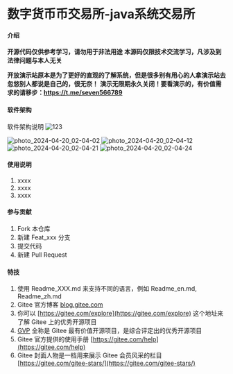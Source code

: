 # 数字货币币交易所-java系统交易所

#### 介绍
**开源代码仅供参考学习，请勿用于非法用途**
**本源码仅限技术交流学习，凡涉及到法律问题与本人无关**

**开放演示站原本是为了更好的直观的了解系统，但是很多别有用心的人拿演示站去忽悠别人都说是自己的，很无奈！**
**演示无限期永久关闭！要看演示的，有价值需求的请移步：https://t.me/seven566789**
#### 软件架构
软件架构说明
![123](https://github.com/jkjj8899/java-shuzihuobi/assets/152266072/f8eee0ab-9be5-4ec1-9668-b5415aa66908)

![photo_2024-04-20_02-04-02](https://github.com/jkjj8899/java-shuzihuobi/assets/152266072/3fca5042-eaf7-4bc3-8325-d5353989c198)
![photo_2024-04-20_02-04-12](https://github.com/jkjj8899/java-shuzihuobi/assets/152266072/739e96c8-fb58-4bcb-981e-764626f28d46)
![photo_2024-04-20_02-04-21](https://github.com/jkjj8899/java-shuzihuobi/assets/152266072/62fe8ccf-6b06-43b0-bdc0-3376cd9f0863)
![photo_2024-04-20_02-04-24](https://github.com/jkjj8899/java-shuzihuobi/assets/152266072/09354951-e048-4466-aa85-e3867204458e)





#### 使用说明

1.  xxxx
2.  xxxx
3.  xxxx

#### 参与贡献

1.  Fork 本仓库
2.  新建 Feat_xxx 分支
3.  提交代码
4.  新建 Pull Request


#### 特技

1.  使用 Readme\_XXX.md 来支持不同的语言，例如 Readme\_en.md, Readme\_zh.md
2.  Gitee 官方博客 [blog.gitee.com](https://blog.gitee.com)
3.  你可以 [https://gitee.com/explore](https://gitee.com/explore) 这个地址来了解 Gitee 上的优秀开源项目
4.  [GVP](https://gitee.com/gvp) 全称是 Gitee 最有价值开源项目，是综合评定出的优秀开源项目
5.  Gitee 官方提供的使用手册 [https://gitee.com/help](https://gitee.com/help)
6.  Gitee 封面人物是一档用来展示 Gitee 会员风采的栏目 [https://gitee.com/gitee-stars/](https://gitee.com/gitee-stars/)
